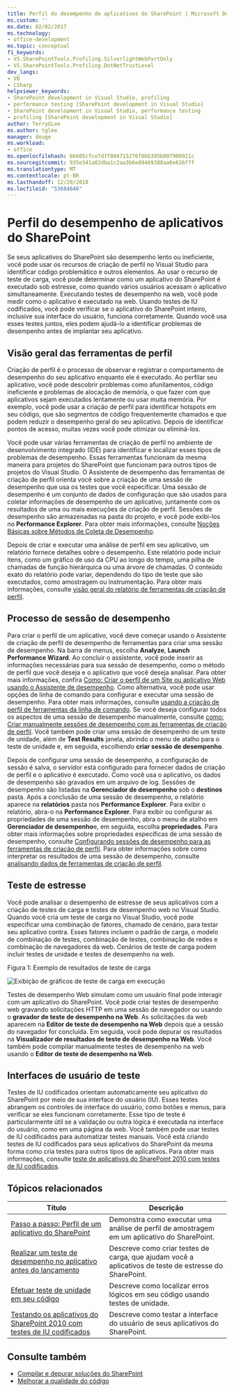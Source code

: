 ```yaml
---
title: Perfil do desempenho de aplicativos do SharePoint | Microsoft Docs
ms.custom: ''
ms.date: 02/02/2017
ms.technology:
- office-development
ms.topic: conceptual
f1_keywords:
- VS.SharePointTools.Profiling.SilverlightWebPartOnly
- VS.SharePointTools.Profiling.DotNetTrustLevel
dev_langs:
- VB
- CSharp
helpviewer_keywords:
- SharePoint development in Visual Studio, profiling
- performance testing [SharePoint development in Visual Studio]
- SharePoint development in Visual Studio, performance testing
- profiling [SharePoint development in Visual Studio]
author: TerryGLee
ms.author: tglee
manager: douge
ms.workload:
- office
ms.openlocfilehash: 6b605cfce7d7f804715276f0bb395b007900921c
ms.sourcegitcommit: 935e341a02dba1c2aa3b6e89469388aa6e626f7f
ms.translationtype: MT
ms.contentlocale: pt-BR
ms.lasthandoff: 12/20/2018
ms.locfileid: "53684646"
---
```

# <a name="profile-the-performance-of-sharepoint-applications"></a>Perfil do desempenho de aplicativos do SharePoint

Se seus aplicativos do SharePoint são desempenho lento ou ineficiente, você pode usar os recursos de criação de perfil no Visual Studio para identificar código problemático e outros elementos. Ao usar o recurso de teste de carga, você pode determinar como um aplicativo do SharePoint é executado sob estresse, como quando vários usuários acessam o aplicativo simultaneamente. Executando testes de desempenho na web, você pode medir como o aplicativo é executado na web. Usando testes de IU codificados, você pode verificar se o aplicativo do SharePoint inteiro, inclusive sua interface do usuário, funciona corretamente. Quando você usa esses testes juntos, eles podem ajudá-lo a identificar problemas de desempenho antes de implantar seu aplicativo.

## <a name="profile-tools-overview"></a>Visão geral das ferramentas de perfil

Criação de perfil é o processo de observar e registrar o comportamento de desempenho do seu aplicativo enquanto ele é executado. Ao perfilar seu aplicativo, você pode descobrir problemas como afunilamentos, código ineficiente e problemas de alocação de memória, o que fazer com que aplicativos sejam executados lentamente ou usar muita memória. Por exemplo, você pode usar a criação de perfil para identificar hotspots em seu código, que são segmentos de código frequentemente chamados e que podem reduzir o desempenho geral do seu aplicativo. Depois de identificar pontos de acesso, muitas vezes você pode otimizar ou eliminá-los.

Você pode usar várias ferramentas de criação de perfil no ambiente de desenvolvimento integrado (IDE) para identificar e localizar esses tipos de problemas de desempenho. Essas ferramentas funcionam da mesma maneira para projetos do SharePoint que funcionam para outros tipos de projetos do Visual Studio. O Assistente de desempenho das ferramentas de criação de perfil orienta você sobre a criação de uma sessão de desempenho que usa os testes que você especificar. Uma sessão de desempenho é um conjunto de dados de configuração que são usados para coletar informações de desempenho de um aplicativo, juntamente com os resultados de uma ou mais execuções de criação de perfil. Sessões de desempenho são armazenadas na pasta do projeto, e você pode exibi-los no **Performance Explorer**. Para obter mais informações, consulte [Noções Básicas sobre Métodos de Coleta de Desempenho](../profiling/understanding-performance-collection-methods.md).

Depois de criar e executar uma análise de perfil em seu aplicativo, um relatório fornece detalhes sobre o desempenho. Este relatório pode incluir itens, como um gráfico de uso da CPU ao longo do tempo, uma pilha de chamadas de função hierárquica ou uma árvore de chamadas. O conteúdo exato do relatório pode variar, dependendo do tipo de teste que são executados, como amostragem ou instrumentação. Para obter mais informações, consulte [visão geral do relatório de ferramentas de criação de perfil](http://go.microsoft.com/fwlink/?LinkId=224689).

## <a name="performance-session-process"></a>Processo de sessão de desempenho

Para criar o perfil de um aplicativo, você deve começar usando o Assistente de criação de perfil de desempenho de ferramentas para criar uma sessão de desempenho. Na barra de menus, escolha **Analyze**, **Launch Performance Wizard**. Ao concluir o assistente, você pode inserir as informações necessárias para sua sessão de desempenho, como o método de perfil que você deseja e o aplicativo que você deseja analisar. Para obter mais informações, confira [Como: Criar o perfil de um Site ou aplicativo Web usando o Assistente de desempenho](http://go.microsoft.com/fwlink/?LinkId=224692). Como alternativa, você pode usar opções de linha de comando para configurar e executar uma sessão de desempenho. Para obter mais informações, consulte [usando a criação de perfil de ferramentas da linha de comando](http://go.microsoft.com/fwlink/?LinkId=224703). Se você deseja configurar todos os aspectos de uma sessão de desempenho manualmente, consulte [como: Criar manualmente sessões de desempenho com as ferramentas de criação de perfil](http://go.microsoft.com/fwlink/?LinkId=224691). Você também pode criar uma sessão de desempenho de um teste de unidade, além de **Test Results** janela, abrindo o menu de atalho para o teste de unidade e, em seguida, escolhendo **criar sessão de desempenho**.

Depois de configurar uma sessão de desempenho, a configuração de sessão é salva, o servidor está configurado para fornecer dados de criação de perfil e o aplicativo é executado. Como você usa o aplicativo, os dados de desempenho são gravados em um arquivo de log. Sessões de desempenho são listadas na **Gerenciador de desempenho** sob o **destinos** pasta. Após a conclusão de uma sessão de desempenho, o relatório aparece na **relatórios** pasta nos **Performance Explorer**. Para exibir o relatório, abra-o na **Performance Explorer**. Para exibir ou configurar as propriedades de uma sessão de desempenho, abra o menu de atalho em **Gerenciador de desempenho**e, em seguida, escolha **propriedades**. Para obter mais informações sobre propriedades específicas de uma sessão de desempenho, consulte [Configurando sessões de desempenho para as ferramentas de criação de perfil](http://go.microsoft.com/fwlink/?LinkId=224694). Para obter informações sobre como interpretar os resultados de uma sessão de desempenho, consulte [analisando dados de ferramentas de criação de perfil](http://go.microsoft.com/fwlink/?LinkId=224704).

## <a name="stress-test"></a>Teste de estresse

Você pode analisar o desempenho de estresse de seus aplicativos com a criação de testes de carga e testes de desempenho web no Visual Studio. Quando você cria um teste de carga no Visual Studio, você pode especificar uma combinação de fatores, chamado de cenário, para testar seu aplicativo contra. Esses fatores incluem o padrão de carga, o modelo de combinação de testes, combinação de testes, combinação de redes e combinação de navegadores da web. Cenários de teste de carga podem incluir testes de unidade e testes de desempenho na web.

Figura 1: Exemplo de resultados de teste de carga

![Exibição de gráficos de teste de carga em execução](../sharepoint/media/load-webgraphs.png "exibição de gráficos de teste de carga em execução")

Testes de desempenho Web simulam como um usuário final pode interagir com um aplicativo do SharePoint. Você pode criar testes de desempenho web gravando solicitações HTTP em uma sessão de navegador ou usando o **gravador de teste de desempenho na Web**. As solicitações da web aparecem na **Editor de teste de desempenho na Web** depois que a sessão do navegador for concluída. Em seguida, você pode depurar os resultados na **Visualizador de resultados de teste de desempenho na Web**. Você também pode compilar manualmente testes de desempenho na web usando o **Editor de teste de desempenho na Web**.

## <a name="test-user-interfaces"></a>Interfaces de usuário de teste

Testes de IU codificados orientam automaticamente seu aplicativo do SharePoint por meio de sua interface do usuário (IU). Esses testes abrangem os controles de interface do usuário, como botões e menus, para verificar se eles funcionam corretamente. Esse tipo de teste é particularmente útil se a validação ou outra lógica é executada na interface do usuário, como em uma página da web. Você também pode usar testes de IU codificados para automatizar testes manuais. Você está criando testes de IU codificados para seus aplicativos do SharePoint da mesma forma como cria testes para outros tipos de aplicativos. Para obter mais informações, consulte [teste de aplicativos do SharePoint 2010 com testes de IU codificados](../test/testing-sharepoint-2010-applications-with-coded-ui-tests.md).

## <a name="related-topics"></a>Tópicos relacionados

|Título|Descrição|
|-----------|-----------------|
|[Passo a passo: Perfil de um aplicativo do SharePoint](../sharepoint/walkthrough-profiling-a-sharepoint-application.md)|Demonstra como executar uma análise de perfil de amostragem em um aplicativo do SharePoint.|
|[Realizar um teste de desempenho no aplicativo antes do lançamento](/azure/devops/test/load-test/run-performance-tests-app-before-release?view=vsts)|Descreve como criar testes de carga, que ajudam você a aplicativos de teste de estresse do SharePoint.|
|[Efetuar teste de unidade em seu código](../test/unit-test-your-code.md)|Descreve como localizar erros lógicos em seu código usando testes de unidade.|
|[Testando os aplicativos do SharePoint 2010 com testes de IU codificados](../test/testing-sharepoint-2010-applications-with-coded-ui-tests.md)|Descreve como testar a interface do usuário de seus aplicativos do SharePoint.|

## <a name="see-also"></a>Consulte também

- [Compilar e depurar soluções do SharePoint](../sharepoint/building-and-debugging-sharepoint-solutions.md)
- [Melhorar a qualidade do código](../test/improve-code-quality.md)